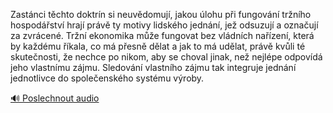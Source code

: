 
Zastánci těchto doktrín si neuvědomují, jakou úlohu při fungování tržního hospodářství hrají právě ty motivy lidského jednání, jež odsuzují a označují za zvrácené. Tržní ekonomika může fungovat bez vládních nařízení, která by každému říkala, co má přesně dělat a jak to má udělat, právě kvůli té skutečnosti, že nechce po nikom, aby se choval jinak, než nejlépe odpovídá jeho vlastnímu zájmu. Sledování vlastního zájmu tak integruje jednání jednotlivce do společenského systému výroby.

[🔊 Poslechnout audio](/data/7-paragraphs/audio/chapter_145/para_011-Zastnci-tchto-doktrn-si-neuvdomuj-jakou-loh.mp3)
